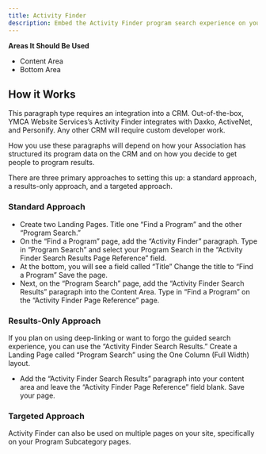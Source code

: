 ```yaml
---
title: Activity Finder
description: Embed the Activity Finder program search experience on your website, which helps users pre-filter the activities they want to search for.
---
```


**Areas It Should Be Used**

* Content Area
* Bottom Area

## How it Works

This paragraph type requires an integration into a CRM. Out-of-the-box, YMCA Website Services’s Activity Finder integrates with Daxko, ActiveNet, and Personify. Any other CRM will require custom developer work.

How you use these paragraphs will depend on how your Association has structured its program data on the CRM and on how you decide to get people to program results.

There are three primary approaches to setting this up: a standard approach, a results-only approach, and a targeted approach.

### Standard Approach

- Create two Landing Pages. Title one “Find a Program” and the other “Program Search.”
- On the “Find a Program” page, add the “Activity Finder” paragraph. Type in “Program Search” and select your Program Search in the “Activity Finder Search Results Page Reference” field.
- At the bottom, you will see a field called “Title” Change the title to “Find a Program” Save the page.
- Next, on the “Program Search” page, add the “Activity Finder Search Results” paragraph into the Content Area. Type in “Find a Program” on the “Activity Finder Page Reference” page.

### Results-Only Approach

If you plan on using deep-linking or want to forgo the guided search experience, you can use the “Activity Finder Search Results.” Create a Landing Page called “Program Search” using the One Column (Full Width) layout.

- Add the “Activity Finder Search Results” paragraph into your content area and leave the “Activity Finder Page Reference” field blank. Save your page.

### Targeted Approach

Activity Finder can also be used on multiple pages on your site, specifically on your Program Subcategory pages.
